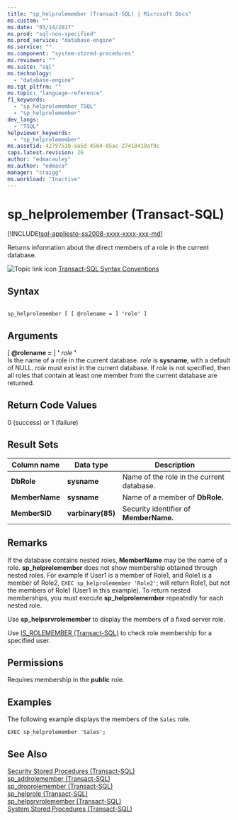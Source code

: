 ```yaml
---
title: "sp_helprolemember (Transact-SQL) | Microsoft Docs"
ms.custom: ""
ms.date: "03/14/2017"
ms.prod: "sql-non-specified"
ms.prod_service: "database-engine"
ms.service: ""
ms.component: "system-stored-procedures"
ms.reviewer: ""
ms.suite: "sql"
ms.technology: 
  - "database-engine"
ms.tgt_pltfrm: ""
ms.topic: "language-reference"
f1_keywords: 
  - "sp_helprolemember_TSQL"
  - "sp_helprolemember"
dev_langs: 
  - "TSQL"
helpviewer_keywords: 
  - "sp_helprolemember"
ms.assetid: 42797510-aa5d-4564-85ac-27418419af9c
caps.latest.revision: 26
author: "edmacauley"
ms.author: "edmaca"
manager: "craigg"
ms.workload: "Inactive"
---
```

# sp_helprolemember (Transact-SQL)
[!INCLUDE[tsql-appliesto-ss2008-xxxx-xxxx-xxx-md](../../includes/tsql-appliesto-ss2008-xxxx-xxxx-xxx-md.md)]

  Returns information about the direct members of a role in the current database.  
  
 ![Topic link icon](../../database-engine/configure-windows/media/topic-link.gif "Topic link icon") [Transact-SQL Syntax Conventions](../../t-sql/language-elements/transact-sql-syntax-conventions-transact-sql.md)  
  
## Syntax  
  
```  
  
sp_helprolemember [ [ @rolename = ] 'role' ]  
```  
  
## Arguments  
 [ **@rolename =** ] **'** *role* **'**  
 Is the name of a role in the current database. *role* is **sysname**, with a default of NULL. *role* must exist in the current database. If *role* is not specified, then all roles that contain at least one member from the current database are returned.  
  
## Return Code Values  
 0 (success) or 1 (failure)  
  
## Result Sets  
  
|Column name|Data type|Description|  
|-----------------|---------------|-----------------|  
|**DbRole**|**sysname**|Name of the role in the current database.|  
|**MemberName**|**sysname**|Name of a member of **DbRole.**|  
|**MemberSID**|**varbinary(85)**|Security identifier of **MemberName.**|  
  
## Remarks  
 If the database contains nested roles, **MemberName** may be the name of a role. **sp_helprolemember** does not show membership obtained through nested roles. For example if User1 is a member of Role1, and Role1 is a member of Role2, `EXEC sp_helprolemember 'Role2'`; will return Role1, but not the members of Role1 (User1 in this example). To return nested memberships, you must execute **sp_helprolemember** repeatedly for each nested role.  
  
 Use **sp_helpsrvrolemember** to display the members of a fixed server role.  
  
 Use [IS_ROLEMEMBER &#40;Transact-SQL&#41;](../../t-sql/functions/is-rolemember-transact-sql.md) to check role membership for a specified user.  
  
## Permissions  
 Requires membership in the **public** role.  
  
## Examples  
 The following example displays the members of the `Sales` role.  
  
```  
EXEC sp_helprolemember 'Sales';  
```  
  
## See Also  
 [Security Stored Procedures &#40;Transact-SQL&#41;](../../relational-databases/system-stored-procedures/security-stored-procedures-transact-sql.md)   
 [sp_addrolemember &#40;Transact-SQL&#41;](../../relational-databases/system-stored-procedures/sp-addrolemember-transact-sql.md)   
 [sp_droprolemember &#40;Transact-SQL&#41;](../../relational-databases/system-stored-procedures/sp-droprolemember-transact-sql.md)   
 [sp_helprole &#40;Transact-SQL&#41;](../../relational-databases/system-stored-procedures/sp-helprole-transact-sql.md)   
 [sp_helpsrvrolemember &#40;Transact-SQL&#41;](../../relational-databases/system-stored-procedures/sp-helpsrvrolemember-transact-sql.md)   
 [System Stored Procedures &#40;Transact-SQL&#41;](../../relational-databases/system-stored-procedures/system-stored-procedures-transact-sql.md)  
  
  
